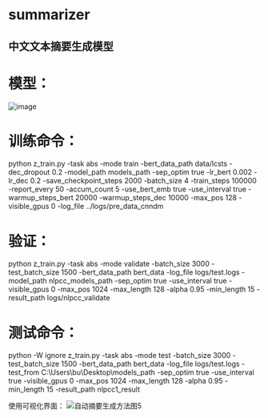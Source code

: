 # summarizer
## 中文文本摘要生成模型

# 模型：
![image](https://user-images.githubusercontent.com/90383015/181683093-8389baf0-4017-4bf8-bd29-fc70ea011e30.png)

# 训练命令：
python z_train.py  -task abs -mode train -bert_data_path data/lcsts -dec_dropout 0.2  -model_path models_path -sep_optim true -lr_bert 0.002 -lr_dec 0.2 -save_checkpoint_steps 2000 -batch_size 4 -train_steps 100000 -report_every 50 -accum_count 5 -use_bert_emb true -use_interval true -warmup_steps_bert 20000 -warmup_steps_dec 10000 -max_pos 128 -visible_gpus 0  -log_file ../logs/pre_data_cnndm 
# 验证：
python z_train.py -task abs -mode validate -batch_size 3000 -test_batch_size 1500 -bert_data_path bert_data -log_file logs/test.logs -model_path nlpcc_models_path -sep_optim true -use_interval true -visible_gpus 0 -max_pos 1024 -max_length 128 -alpha 0.95 -min_length 15 -result_path logs/nlpcc_validate
# 测试命令：
python -W ignore z_train.py -task abs -mode test -batch_size 3000 -test_batch_size 1500 -bert_data_path bert_data -log_file logs/test.logs -test_from C:\Users\bu\Desktop\models_path -sep_optim true -use_interval true -visible_gpus 0 -max_pos 1024 -max_length 128 -alpha 0.95 -min_length 15 -result_path nlpcc1_result


使用可视化界面：
![自动摘要生成方法图5](https://user-images.githubusercontent.com/90383015/181683497-68fc6479-b159-4047-9934-5c0ee60a0262.jpg)


